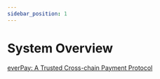 ```yaml
---
sidebar_position: 1
---
```


# System Overview

[everPay: A Trusted Cross-chain Payment Protocol](https://medium.com/everfinance/everpay-a-trusted-cross-chain-payment-protocol-eba4a0af7d66)

<!-- TODO: -->